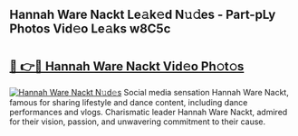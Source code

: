## Hannah Ware Nackt Le𝚊k𝚎d N𝚞𝚍es - Part-pLy Photos Vid𝚎o Le𝚊ks w8C5c

# <h2><a href="http://fb2f5tn.evod.top/?m=Hannah+Ware+Nackt">🔗 👉🔴 Hannah Ware Nackt Vid𝚎o Ph𝚘t𝚘s</a></h2>

[![Hannah Ware Nackt N𝚞d𝚎s](https://i.imgur.com/8V9OHl7.gif)](http://fb2f5tn.evod.top/?m=Hannah+Ware+Nackt)
Social media sensation Hannah Ware Nackt, famous for sharing lifestyle and dance content, including dance performances and vlogs. Charismatic leader Hannah Ware Nackt, admired for their vision, passion, and unwavering commitment to their cause. 
